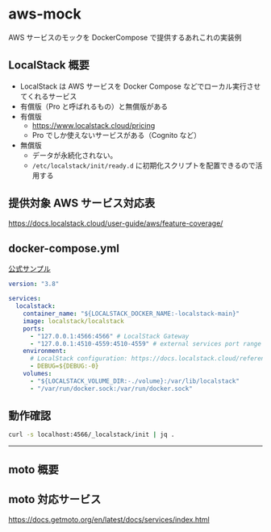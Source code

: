 # aws-mock

AWS サービスのモックを DockerCompose で提供するあれこれの実装例

## LocalStack 概要

- LocalStack は AWS サービスを Docker Compose などでローカル実行させてくれるサービス
- 有償版（Pro と呼ばれるもの）と無償版がある
- 有償版
  - https://www.localstack.cloud/pricing
  - Pro でしか使えないサービスがある（Cognito など）
- 無償版
  - データが永続化されない。
  - `/etc/localstack/init/ready.d` に初期化スクリプトを配置できるので活用する

## 提供対象 AWS サービス対応表

https://docs.localstack.cloud/user-guide/aws/feature-coverage/

## docker-compose.yml

[公式サンプル](https://github.com/localstack/localstack/blob/master/docker-compose.yml)

```yml
version: "3.8"

services:
  localstack:
    container_name: "${LOCALSTACK_DOCKER_NAME:-localstack-main}"
    image: localstack/localstack
    ports:
      - "127.0.0.1:4566:4566" # LocalStack Gateway
      - "127.0.0.1:4510-4559:4510-4559" # external services port range
    environment:
      # LocalStack configuration: https://docs.localstack.cloud/references/configuration/
      - DEBUG=${DEBUG:-0}
    volumes:
      - "${LOCALSTACK_VOLUME_DIR:-./volume}:/var/lib/localstack"
      - "/var/run/docker.sock:/var/run/docker.sock"
```

## 動作確認

```sh
curl -s localhost:4566/_localstack/init | jq .
```

---

## moto 概要

## moto 対応サービス

https://docs.getmoto.org/en/latest/docs/services/index.html
